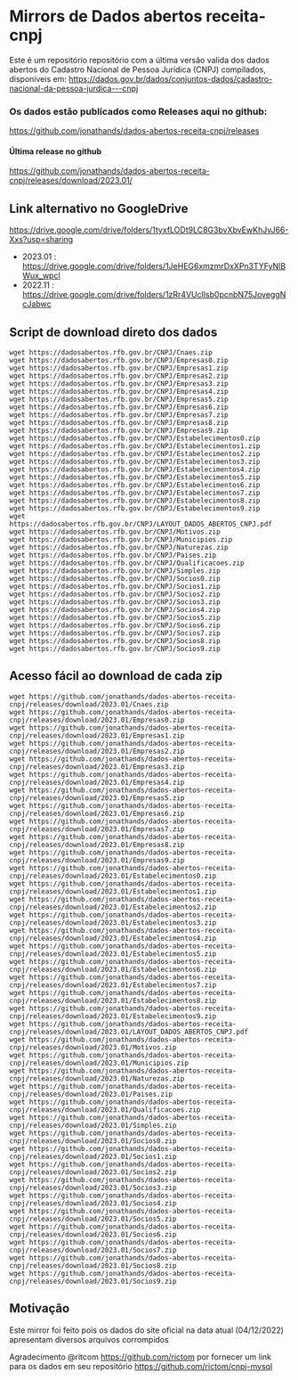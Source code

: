 # Mirrors de Dados abertos receita-cnpj

Este é um repositório repositório com a última versão valida dos dados abertos do Cadastro Nacional de Pessoa Jurídica (CNPJ) compilados, disponíveis em:
https://dados.gov.br/dados/conjuntos-dados/cadastro-nacional-da-pessoa-jurdica---cnpj

### Os dados estão publicados como Releases aqui no github: 

https://github.com/jonathands/dados-abertos-receita-cnpj/releases

#### Última release no github
https://github.com/jonathands/dados-abertos-receita-cnpj/releases/download/2023.01/

## Link alternativo no GoogleDrive
https://drive.google.com/drive/folders/1tyxfLODt9LC8G3bvXbvEwKhJvJ66-Xxs?usp=sharing
* 2023.01 : https://drive.google.com/drive/folders/1JeHEG6xmzmrDxXPn3TYFyNlBWux_wpcl
* 2022.11 : https://drive.google.com/drive/folders/1zRr4VUcIlsb0pcnbN75JoveggNcJabwc



## Script de download direto dos dados

    wget https://dadosabertos.rfb.gov.br/CNPJ/Cnaes.zip
    wget https://dadosabertos.rfb.gov.br/CNPJ/Empresas0.zip
    wget https://dadosabertos.rfb.gov.br/CNPJ/Empresas1.zip
    wget https://dadosabertos.rfb.gov.br/CNPJ/Empresas2.zip
    wget https://dadosabertos.rfb.gov.br/CNPJ/Empresas3.zip
    wget https://dadosabertos.rfb.gov.br/CNPJ/Empresas4.zip
    wget https://dadosabertos.rfb.gov.br/CNPJ/Empresas5.zip
    wget https://dadosabertos.rfb.gov.br/CNPJ/Empresas6.zip
    wget https://dadosabertos.rfb.gov.br/CNPJ/Empresas7.zip
    wget https://dadosabertos.rfb.gov.br/CNPJ/Empresas8.zip
    wget https://dadosabertos.rfb.gov.br/CNPJ/Empresas9.zip
    wget https://dadosabertos.rfb.gov.br/CNPJ/Estabelecimentos0.zip
    wget https://dadosabertos.rfb.gov.br/CNPJ/Estabelecimentos1.zip
    wget https://dadosabertos.rfb.gov.br/CNPJ/Estabelecimentos2.zip
    wget https://dadosabertos.rfb.gov.br/CNPJ/Estabelecimentos3.zip
    wget https://dadosabertos.rfb.gov.br/CNPJ/Estabelecimentos4.zip
    wget https://dadosabertos.rfb.gov.br/CNPJ/Estabelecimentos5.zip
    wget https://dadosabertos.rfb.gov.br/CNPJ/Estabelecimentos6.zip
    wget https://dadosabertos.rfb.gov.br/CNPJ/Estabelecimentos7.zip
    wget https://dadosabertos.rfb.gov.br/CNPJ/Estabelecimentos8.zip
    wget https://dadosabertos.rfb.gov.br/CNPJ/Estabelecimentos9.zip
    wget https://dadosabertos.rfb.gov.br/CNPJ/LAYOUT_DADOS_ABERTOS_CNPJ.pdf
    wget https://dadosabertos.rfb.gov.br/CNPJ/Motivos.zip
    wget https://dadosabertos.rfb.gov.br/CNPJ/Municipios.zip
    wget https://dadosabertos.rfb.gov.br/CNPJ/Naturezas.zip
    wget https://dadosabertos.rfb.gov.br/CNPJ/Paises.zip
    wget https://dadosabertos.rfb.gov.br/CNPJ/Qualificacoes.zip
    wget https://dadosabertos.rfb.gov.br/CNPJ/Simples.zip
    wget https://dadosabertos.rfb.gov.br/CNPJ/Socios0.zip
    wget https://dadosabertos.rfb.gov.br/CNPJ/Socios1.zip
    wget https://dadosabertos.rfb.gov.br/CNPJ/Socios2.zip
    wget https://dadosabertos.rfb.gov.br/CNPJ/Socios3.zip
    wget https://dadosabertos.rfb.gov.br/CNPJ/Socios4.zip
    wget https://dadosabertos.rfb.gov.br/CNPJ/Socios5.zip
    wget https://dadosabertos.rfb.gov.br/CNPJ/Socios6.zip
    wget https://dadosabertos.rfb.gov.br/CNPJ/Socios7.zip
    wget https://dadosabertos.rfb.gov.br/CNPJ/Socios8.zip
    wget https://dadosabertos.rfb.gov.br/CNPJ/Socios9.zip

## Acesso fácil ao download de cada zip

    wget https://github.com/jonathands/dados-abertos-receita-cnpj/releases/download/2023.01/Cnaes.zip
    wget https://github.com/jonathands/dados-abertos-receita-cnpj/releases/download/2023.01/Empresas0.zip
    wget https://github.com/jonathands/dados-abertos-receita-cnpj/releases/download/2023.01/Empresas1.zip
    wget https://github.com/jonathands/dados-abertos-receita-cnpj/releases/download/2023.01/Empresas2.zip
    wget https://github.com/jonathands/dados-abertos-receita-cnpj/releases/download/2023.01/Empresas3.zip
    wget https://github.com/jonathands/dados-abertos-receita-cnpj/releases/download/2023.01/Empresas4.zip
    wget https://github.com/jonathands/dados-abertos-receita-cnpj/releases/download/2023.01/Empresas5.zip
    wget https://github.com/jonathands/dados-abertos-receita-cnpj/releases/download/2023.01/Empresas6.zip
    wget https://github.com/jonathands/dados-abertos-receita-cnpj/releases/download/2023.01/Empresas7.zip
    wget https://github.com/jonathands/dados-abertos-receita-cnpj/releases/download/2023.01/Empresas8.zip
    wget https://github.com/jonathands/dados-abertos-receita-cnpj/releases/download/2023.01/Empresas9.zip
    wget https://github.com/jonathands/dados-abertos-receita-cnpj/releases/download/2023.01/Estabelecimentos0.zip
    wget https://github.com/jonathands/dados-abertos-receita-cnpj/releases/download/2023.01/Estabelecimentos1.zip
    wget https://github.com/jonathands/dados-abertos-receita-cnpj/releases/download/2023.01/Estabelecimentos2.zip
    wget https://github.com/jonathands/dados-abertos-receita-cnpj/releases/download/2023.01/Estabelecimentos3.zip
    wget https://github.com/jonathands/dados-abertos-receita-cnpj/releases/download/2023.01/Estabelecimentos4.zip
    wget https://github.com/jonathands/dados-abertos-receita-cnpj/releases/download/2023.01/Estabelecimentos5.zip
    wget https://github.com/jonathands/dados-abertos-receita-cnpj/releases/download/2023.01/Estabelecimentos6.zip
    wget https://github.com/jonathands/dados-abertos-receita-cnpj/releases/download/2023.01/Estabelecimentos7.zip
    wget https://github.com/jonathands/dados-abertos-receita-cnpj/releases/download/2023.01/Estabelecimentos8.zip
    wget https://github.com/jonathands/dados-abertos-receita-cnpj/releases/download/2023.01/Estabelecimentos9.zip
    wget https://github.com/jonathands/dados-abertos-receita-cnpj/releases/download/2023.01/LAYOUT_DADOS_ABERTOS_CNPJ.pdf
    wget https://github.com/jonathands/dados-abertos-receita-cnpj/releases/download/2023.01/Motivos.zip
    wget https://github.com/jonathands/dados-abertos-receita-cnpj/releases/download/2023.01/Municipios.zip
    wget https://github.com/jonathands/dados-abertos-receita-cnpj/releases/download/2023.01/Naturezas.zip
    wget https://github.com/jonathands/dados-abertos-receita-cnpj/releases/download/2023.01/Paises.zip
    wget https://github.com/jonathands/dados-abertos-receita-cnpj/releases/download/2023.01/Qualificacoes.zip
    wget https://github.com/jonathands/dados-abertos-receita-cnpj/releases/download/2023.01/Simples.zip
    wget https://github.com/jonathands/dados-abertos-receita-cnpj/releases/download/2023.01/Socios0.zip
    wget https://github.com/jonathands/dados-abertos-receita-cnpj/releases/download/2023.01/Socios1.zip
    wget https://github.com/jonathands/dados-abertos-receita-cnpj/releases/download/2023.01/Socios2.zip
    wget https://github.com/jonathands/dados-abertos-receita-cnpj/releases/download/2023.01/Socios3.zip
    wget https://github.com/jonathands/dados-abertos-receita-cnpj/releases/download/2023.01/Socios4.zip
    wget https://github.com/jonathands/dados-abertos-receita-cnpj/releases/download/2023.01/Socios5.zip
    wget https://github.com/jonathands/dados-abertos-receita-cnpj/releases/download/2023.01/Socios6.zip
    wget https://github.com/jonathands/dados-abertos-receita-cnpj/releases/download/2023.01/Socios7.zip
    wget https://github.com/jonathands/dados-abertos-receita-cnpj/releases/download/2023.01/Socios8.zip
    wget https://github.com/jonathands/dados-abertos-receita-cnpj/releases/download/2023.01/Socios9.zip

## Motivação
Este mirror foi feito pois os dados do site oficial na data atual (04/12/2022) apresentam diversos arquivos corrompidos

Agradecimento @ritcom https://github.com/rictom por fornecer um link para os dados em seu repositório
https://github.com/rictom/cnpj-mysql
